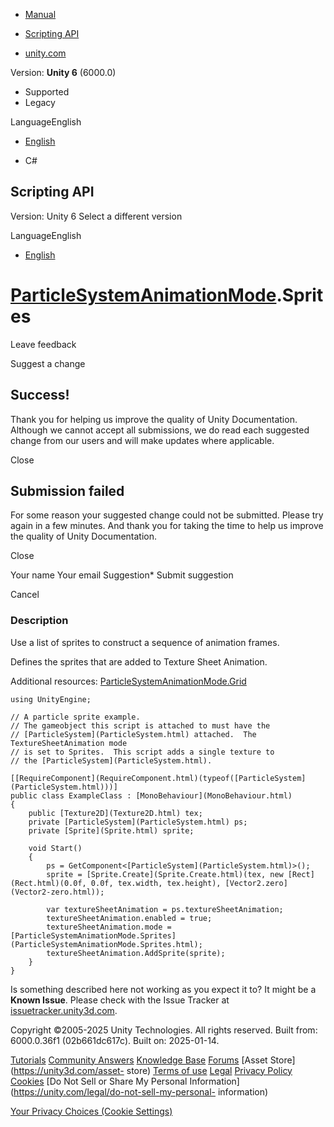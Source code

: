 [ ]()

  * [Manual](../Manual/index.html)
  * [Scripting API](../ScriptReference/index.html)

  * [unity.com](https://unity.com/)

Version: **Unity 6** (6000.0)

  * Supported
  * Legacy

LanguageEnglish

  * [English]()

  * C#

[ ](https://docs.unity3d.com)

## Scripting API

Version: Unity 6 Select a different version

LanguageEnglish

  * [English]()

#  [ParticleSystemAnimationMode](ParticleSystemAnimationMode.html).Sprites

Leave feedback

Suggest a change

## Success!

Thank you for helping us improve the quality of Unity Documentation. Although
we cannot accept all submissions, we do read each suggested change from our
users and will make updates where applicable.

Close

## Submission failed

For some reason your suggested change could not be submitted. Please <a>try
again</a> in a few minutes. And thank you for taking the time to help us
improve the quality of Unity Documentation.

Close

Your name Your email Suggestion* Submit suggestion

Cancel

[ ]()

### Description

Use a list of sprites to construct a sequence of animation frames.

Defines the sprites that are added to Texture Sheet Animation.  
  
Additional resources:
[ParticleSystemAnimationMode.Grid](ParticleSystemAnimationMode.Grid.html)

    
    
    using UnityEngine;  
      
    // A particle sprite example.
    // The gameobject this script is attached to must have the
    // [ParticleSystem](ParticleSystem.html) attached.  The TextureSheetAnimation mode
    // is set to Sprites.  This script adds a single texture to
    // the [ParticleSystem](ParticleSystem.html).  
      
    [[RequireComponent](RequireComponent.html)(typeof([ParticleSystem](ParticleSystem.html)))]
    public class ExampleClass : [MonoBehaviour](MonoBehaviour.html)
    {
        public [Texture2D](Texture2D.html) tex;
        private [ParticleSystem](ParticleSystem.html) ps;
        private [Sprite](Sprite.html) sprite;  
      
        void Start()
        {
            ps = GetComponent<[ParticleSystem](ParticleSystem.html)>();
            sprite = [Sprite.Create](Sprite.Create.html)(tex, new [Rect](Rect.html)(0.0f, 0.0f, tex.width, tex.height), [Vector2.zero](Vector2-zero.html));  
      
            var textureSheetAnimation = ps.textureSheetAnimation;
            textureSheetAnimation.enabled = true;
            textureSheetAnimation.mode = [ParticleSystemAnimationMode.Sprites](ParticleSystemAnimationMode.Sprites.html);
            textureSheetAnimation.AddSprite(sprite);
        }
    }
    

Is something described here not working as you expect it to? It might be a
**Known Issue**. Please check with the Issue Tracker at
[issuetracker.unity3d.com](https://issuetracker.unity3d.com).

Copyright ©2005-2025 Unity Technologies. All rights reserved. Built from:
6000.0.36f1 (02b661dc617c). Built on: 2025-01-14.

[Tutorials](https://unity3d.com/learn) [Community
Answers](https://answers.unity3d.com) [Knowledge
Base](https://support.unity3d.com/hc/en-us)
[Forums](https://forum.unity3d.com) [Asset Store](https://unity3d.com/asset-
store) [Terms of use](https://docs.unity3d.com/Manual/TermsOfUse.html)
[Legal](https://unity.com/legal) [Privacy
Policy](https://unity.com/legal/privacy-policy)
[Cookies](https://unity.com/legal/cookie-policy) [Do Not Sell or Share My
Personal Information](https://unity.com/legal/do-not-sell-my-personal-
information)

[Your Privacy Choices (Cookie Settings)](javascript:void\(0\);)


